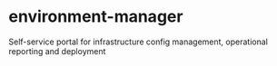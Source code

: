 # environment-manager
Self-service portal for infrastructure config management, operational reporting and deployment
